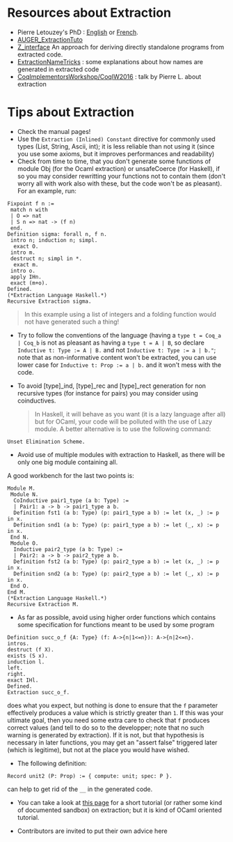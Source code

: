Resources about Extraction
==========================

-   Pierre Letouzey's PhD : [English](https://www.irif.univ-paris-diderot.fr/~letouzey/download/these_letouzey_English.pdf) or [French](https://www.irif.univ-paris-diderot.fr/~letouzey/download/these_letouzey.pdf).
-   [AUGER_ExtractionTuto](AUGER_ExtractionTuto)
-   [Z_interface](ZInterfacePackage) An approach for deriving directly standalone programs from extracted code.
-   [ExtractionNameTricks](ExtractionNameTricks) : some explanations about how names are generated in extracted code
-   [CoqImplementorsWorkshop/CoqIW2016](CoqIW2016) : talk by Pierre L. about extraction

Tips about Extraction
=====================

-   Check the manual pages!
-   Use the `Extraction (Inlined) Constant` directive for commonly used types (List, String, Ascii, int); it is less reliable than not using it (since you use some axioms, but it improves performances and readability)
-   Check from time to time, that you don't generate some functions of module Obj (for the Ocaml extraction) or unsafeCoerce (for Haskell), if so you may consider rewritting your functions not to contain them (don't worry all with work also with these, but the code won't be as pleasant). For an example, run:

<!-- -->

```coq
Fixpoint f n :=
 match n with
 | O => nat
 | S n => nat -> (f n)
 end.
Definition sigma: forall n, f n.
 intro n; induction n; simpl.
  exact O.
 intro m.
 destruct n; simpl in *.
  exact m.
 intro o.
 apply IHn.
 exact (m+o).
Defined.
(*Extraction Language Haskell.*)
Recursive Extraction sigma.
```

> In this example using a list of integers and a folding function would not have generated such a thing!

-   Try to follow the conventions of the language (having a `type t = Coq_a | Coq_b` is not as pleasant as having a `type t = A | B`, so declare `Inductive t: Type := A | B.` and not `Inductive t: Type := a | b."`; note that as non-informative content won't be extracted, you can use lower case for `Inductive t: Prop := a | b.` and it won't mess with the code.
-   To avoid \[type\]\_ind, \[type\]\_rec and \[type\]\_rect generation for non recursive types (for instance for pairs) you may consider using coinductives.

    > In Haskell, it will behave as you want (it is a lazy language after all) but for OCaml, your code will be polluted with the use of Lazy module. A better alternative is to use the following command:

<!-- -->

```coq
Unset Elimination Scheme.
```

-   Avoid use of multiple modules with extraction to Haskell, as there will be only one big module containing all.

A good workbench for the last two points is:

```coq
Module M.
 Module N.
  CoInductive pair1_type (a b: Type) :=
  | Pair1: a -> b -> pair1_type a b.
  Definition fst1 (a b: Type) (p: pair1_type a b) := let (x, _) := p in x.
  Definition snd1 (a b: Type) (p: pair1_type a b) := let (_, x) := p in x.
 End N.
 Module O.
  Inductive pair2_type (a b: Type) :=
  | Pair2: a -> b -> pair2_type a b.
  Definition fst2 (a b: Type) (p: pair2_type a b) := let (x, _) := p in x.
  Definition snd2 (a b: Type) (p: pair2_type a b) := let (_, x) := p in x.
 End O.
End M.
(*Extraction Language Haskell.*)
Recursive Extraction M.
```

-   As far as possible, avoid using higher order functions which contains some specification for functions meant to be used by some program

<!-- -->

```coq
Definition succ_o_f {A: Type} (f: A->{n|1<=n}): A->{n|2<=n}.
intros.
destruct (f X).
exists (S x).
induction l.
left.
right.
exact IHl.
Defined.
Extraction succ_o_f.
```

does what you expect, but nothing is done to ensure that the `f` parameter effectively produces a value which is strictly greater than `1`. If this was your ultimate goal, then you need some extra care to check that `f` produces correct values (and tell to do so to the developper; note that no such warning is generated by extraction). If it is not, but that hypothesis is necessary in later functions, you may get an "assert false" triggered later (which is legitime), but not at the place you would have wished.

-   The following definition:

<!-- -->

```coq
Record unit2 (P: Prop) := { compute: unit; spec: P }.
```

can help to get rid of the `__` in the generated code.

-   You can take a look at [this page](AUGER_ExtractionTuto) for a short tutorial (or rather some kind of documented sandbox) on extraction; but it is kind of OCaml oriented tutorial.

-   Contributors are invited to put their own advice here

